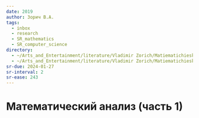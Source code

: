 ```yaml
---
date: 2019
author: Зорич В.А.
tags:
  - inbox
  - research
  - SR_mathematics
  - SR_computer_science
directory:
  - ~/Arts_and_Entertainment/literature/Vladimir Zorich/Matiematichieskii analiz (chast' 1), 10-ie izdaniie (2378)/
  - ~/Arts_and_Entertainment/literature/Vladimir Zorich/Matiematichieskii analiz (chast' 2), 9-ie izdaniie (2377)/
sr-due: 2024-01-27
sr-interval: 2
sr-ease: 243
---
```


# Математический анализ (часть 1)

